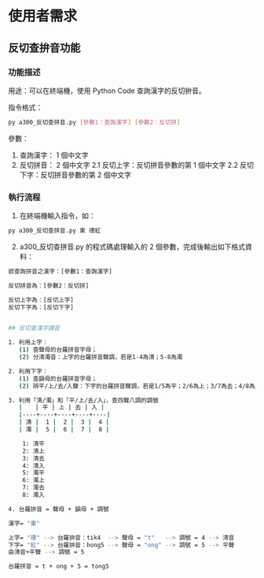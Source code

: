 # 使用者需求

## 反切查拚音功能

### 功能描述

用途：可以在終端機，使用 Python Code 查詢漢字的反切拚音。 

指令格式：

```bash
py a300_反切查拼音.py [參數1：查詢漢字] [參數2：反切拼]
```

參數：

1. 查詢漢字： 1 個中文字
2. 反切拼音： 2 個中文字
   2.1 反切上字：反切拼音參數的第 1 個中文字
   2.2 反切下字：反切拼音參數的第 2 個中文字

### 執行流程

1. 在終端機輸入指令，如：

```bash
py a300_反切查拼音.py 東 德紅
```

2. a300_反切查拼音.py 的程式碼處理輸入的 2 個參數，完成後輸出如下格式資料：

```bash
欲查詢拼音之漢字：[參數1：查詢漢字]

反切拼音為：[參數2：反切拼]

反切上字為：[反切上字]
反切下字為：[反切下字]


## 反切查漢字讀音

1. 利用上字：
   (1) 查聲母的台羅拼音字母；
   (2) 分清濁音：上字的台羅拼音聲調，若是1-4為清；5-8為濁

2. 利用下字：
   (1) 查韻母的台羅拼音字母；
   (2) 辨平/上/去/入聲：下字的台羅拼音聲調，若是1/5為平；2/6為上；3/7為去；4/8為入

3. 利用「清/濁」和「平/上/去/入」，查四聲八調的調號
   | 　 | 平 | 上 | 去 | 入 |
   |----+----+----+----+----|
   | 清 |  1 |  2 |  3 |  4 |
   | 濁 |  5 |  6 |  7 |  8 |

    1: 清平 
    2: 清上
    3: 清去
    4: 清入
    5: 濁平
    6: 濁上
    7: 濁去
    8: 濁入

4. 台羅拚音 = 聲母 + 韻母 + 調號

漢字= "東"

上字= "德" --> 台羅拚音：tik4  --> 聲母 = "t"   --> 調號 = 4 --> 清音
下字= "紅" --> 台羅拚音：hong5 --> 聲母 = "ong" --> 調號 = 5 --> 平聲
由清音+平聲 --> 調號 = 5

台羅拼音 = t + ong + 5 = tong5



